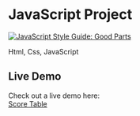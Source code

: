 # JavaScript Project

[![JavaScript Style Guide: Good Parts](https://img.shields.io/badge/code%20style-goodparts-brightgreen.svg?style=flat)](https://github.com/dwyl/goodparts "JavaScript The Good Parts")

Html, Css, JavaScript

<h2>Live Demo</h2>
Check out a live demo here:</br>
<a href="https://score.comp-u-media.nl" target="_blank">Score Table</a>
